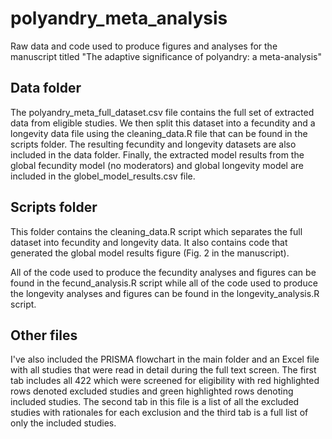 # polyandry_meta_analysis
Raw data and code used to produce figures and analyses for the manuscript titled "The adaptive significance of polyandry: a meta-analysis"

## Data folder
The polyandry_meta_full_dataset.csv file contains the full set of extracted data from eligible studies. We then split this dataset into a fecundity and a longevity data file using the cleaning_data.R file that can be found in the scripts folder. The resulting fecundity and longevity datasets are also included in the data folder. Finally, the extracted model results from the global fecundity model (no moderators) and global longevity model are included in the globel_model_results.csv file.

## Scripts folder
This folder contains the cleaning_data.R script which separates the full dataset into fecundity and longevity data. It also contains code that generated the global model results figure (Fig. 2 in the manuscript). 

All of the code used to produce the fecundity analyses and figures can be found in the fecund_analysis.R script while all of the code used to produce the longevity analyses and figures can be found in the longevity_analysis.R script. 

## Other files
I've also included the PRISMA flowchart in the main folder and an Excel file with all studies that were read in detail during the full text screen. The first tab includes all 422 which were screened for eligibility with red highlighted rows denoted excluded studies and green highlighted rows denoting included studies. The second tab in this file is a list of all the excluded studies with rationales for each exclusion and the third tab is a full list of only the included studies. 
